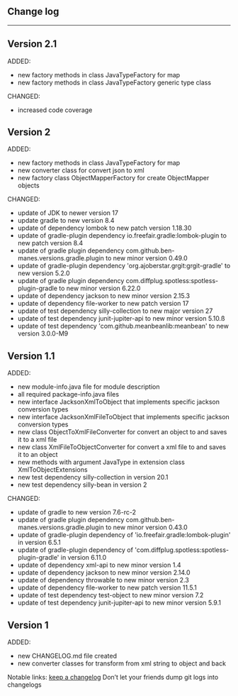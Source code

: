 ## Change log
----------------------

Version 2.1
-------------

ADDED:

- new factory methods in class JavaTypeFactory for map
- new factory methods in class JavaTypeFactory generic type class

CHANGED:

- increased code coverage

Version 2
-------------

ADDED:

- new factory methods in class JavaTypeFactory for map
- new converter class for convert json to xml
- new factory class ObjectMapperFactory for create ObjectMapper objects

CHANGED:

- update of JDK to newer version 17
- update gradle to new version 8.4
- update of dependency lombok to new patch version 1.18.30
- update of gradle-plugin dependency io.freefair.gradle:lombok-plugin to new patch version 8.4
- update of gradle plugin dependency com.github.ben-manes.versions.gradle.plugin to new minor version 0.49.0
- update of gradle-plugin dependency 'org.ajoberstar.grgit:grgit-gradle' to new version 5.2.0
- update of gradle plugin dependency com.diffplug.spotless:spotless-plugin-gradle to new minor version 6.22.0
- update of dependency jackson to new minor version 2.15.3
- update of dependency file-worker to new patch version 17
- update of test dependency silly-collection to new major version 27
- update of test dependency junit-jupiter-api to new minor version 5.10.ß
- update of test dependency 'com.github.meanbeanlib:meanbean' to new version 3.0.0-M9

Version 1.1
-------------

ADDED:

- new module-info.java file for module description
- all required package-info.java files
- new interface JacksonXmlToObject that implements specific jackson conversion types
- new interface JacksonXmlFileToObject that implements specific jackson conversion types
- new class ObjectToXmlFileConverter for convert an object to and saves it to a xml file
- new class XmlFileToObjectConverter for convert a xml file to and saves it to an object
- new methods with argument JavaType in extension class XmlToObjectExtensions
- new test dependency silly-collection in version 20.1
- new test dependency silly-bean in version 2

CHANGED:

- update of gradle to new version 7.6-rc-2
- update of gradle plugin dependency com.github.ben-manes.versions.gradle.plugin to new minor version 0.43.0
- update of gradle-plugin dependency of 'io.freefair.gradle:lombok-plugin' in version 6.5.1
- update of gradle-plugin dependency of 'com.diffplug.spotless:spotless-plugin-gradle' in version 6.11.0
- update of dependency xml-api to new minor version 1.4
- update of dependency jackson to new minor version 2.14.0
- update of dependency throwable to new minor version 2.3
- update of dependency file-worker to new patch version 11.5.1
- update of test dependency test-object to new minor version 7.2
- update of test dependency junit-jupiter-api to new minor version 5.9.1

Version 1
-------------

ADDED:

- new CHANGELOG.md file created
- new converter classes for transform from xml string to object and back

Notable links:
[keep a changelog](http://keepachangelog.com/en/1.0.0/) Don’t let your friends dump git logs into changelogs
